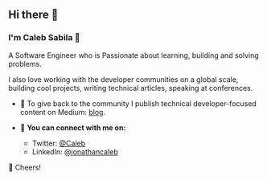 ## Hi there 👋

### I'm Caleb Sabila 🤖

A Software Engineer who is Passionate about learning, building and solving problems.

I also love working with the developer communities on a global scale, building cool projects, writing technical articles, speaking at conferences.

* 📝 To give back to the community I publish technical developer-focused content on Medium: [blog](https://medium.com/@jonathancaleb230).


* 🚀 **You can connect with me on:**
   - Twitter: [@Caleb](https://x.com/stray_dev)
   - LinkedIn: [@jonathancaleb](https://www.linkedin.com/in/jonathan-caleb-94a6081a2)


🥂 Cheers!

<!--- [Profile views](https://gpvc.arturio.dev/DaveyHert) -->
